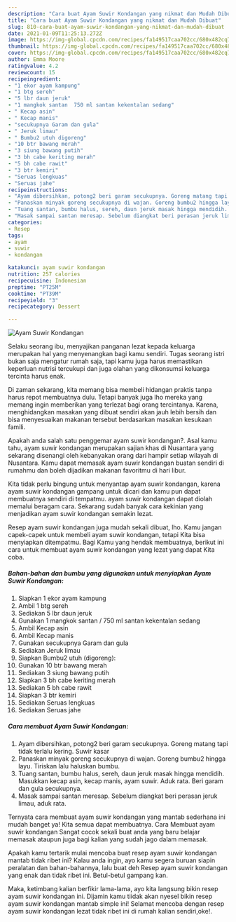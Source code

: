 ```yaml
---
description: "Cara buat Ayam Suwir Kondangan yang nikmat dan Mudah Dibuat"
title: "Cara buat Ayam Suwir Kondangan yang nikmat dan Mudah Dibuat"
slug: 810-cara-buat-ayam-suwir-kondangan-yang-nikmat-dan-mudah-dibuat
date: 2021-01-09T11:25:13.272Z
image: https://img-global.cpcdn.com/recipes/fa149517caa702cc/680x482cq70/ayam-suwir-kondangan-foto-resep-utama.jpg
thumbnail: https://img-global.cpcdn.com/recipes/fa149517caa702cc/680x482cq70/ayam-suwir-kondangan-foto-resep-utama.jpg
cover: https://img-global.cpcdn.com/recipes/fa149517caa702cc/680x482cq70/ayam-suwir-kondangan-foto-resep-utama.jpg
author: Emma Moore
ratingvalue: 4.2
reviewcount: 15
recipeingredient:
- "1 ekor ayam kampung"
- "1 btg sereh"
- "5 lbr daun jeruk"
- "1 mangkok santan  750 ml santan kekentalan sedang"
- " Kecap asin"
- " Kecap manis"
- "secukupnya Garam dan gula"
- " Jeruk limau"
- " Bumbu2 utuh digoreng"
- "10 btr bawang merah"
- "3 siung bawang putih"
- "3 bh cabe keriting merah"
- "5 bh cabe rawit"
- "3 btr kemiri"
- "Seruas lengkuas"
- "Seruas jahe"
recipeinstructions:
- "Ayam dibersihkan, potong2 beri garam secukupnya. Goreng matang tapi tidak terlalu kering. Suwir kasar"
- "Panaskan minyak goreng secukupnya di wajan. Goreng bumbu2 hingga layu. Tiriskan lalu haluskan bumbu."
- "Tuang santan, bumbu halus, sereh, daun jeruk masak hingga mendidih. Masukkan kecap asin, kecap manis, ayam suwir. Aduk rata. Beri garam dan gula secukupnya."
- "Masak sampai santan meresap. Sebelum diangkat beri perasan jeruk limau, aduk rata."
categories:
- Resep
tags:
- ayam
- suwir
- kondangan

katakunci: ayam suwir kondangan 
nutrition: 257 calories
recipecuisine: Indonesian
preptime: "PT25M"
cooktime: "PT39M"
recipeyield: "3"
recipecategory: Dessert

---
```



![Ayam Suwir Kondangan](https://img-global.cpcdn.com/recipes/fa149517caa702cc/680x482cq70/ayam-suwir-kondangan-foto-resep-utama.jpg)

Selaku seorang ibu, menyajikan panganan lezat kepada keluarga merupakan hal yang menyenangkan bagi kamu sendiri. Tugas seorang istri bukan saja mengatur rumah saja, tapi kamu juga harus memastikan keperluan nutrisi tercukupi dan juga olahan yang dikonsumsi keluarga tercinta harus enak.

Di zaman  sekarang, kita memang bisa membeli hidangan praktis tanpa harus repot membuatnya dulu. Tetapi banyak juga lho mereka yang memang ingin memberikan yang terlezat bagi orang tercintanya. Karena, menghidangkan masakan yang dibuat sendiri akan jauh lebih bersih dan bisa menyesuaikan makanan tersebut berdasarkan masakan kesukaan famili. 



Apakah anda salah satu penggemar ayam suwir kondangan?. Asal kamu tahu, ayam suwir kondangan merupakan sajian khas di Nusantara yang sekarang disenangi oleh kebanyakan orang dari hampir setiap wilayah di Nusantara. Kamu dapat memasak ayam suwir kondangan buatan sendiri di rumahmu dan boleh dijadikan makanan favoritmu di hari libur.

Kita tidak perlu bingung untuk menyantap ayam suwir kondangan, karena ayam suwir kondangan gampang untuk dicari dan kamu pun dapat membuatnya sendiri di tempatmu. ayam suwir kondangan dapat diolah memalui beragam cara. Sekarang sudah banyak cara kekinian yang menjadikan ayam suwir kondangan semakin lezat.

Resep ayam suwir kondangan juga mudah sekali dibuat, lho. Kamu jangan capek-capek untuk membeli ayam suwir kondangan, tetapi Kita bisa menyiapkan ditempatmu. Bagi Kamu yang hendak membuatnya, berikut ini cara untuk membuat ayam suwir kondangan yang lezat yang dapat Kita coba.

<!--inarticleads1-->

##### Bahan-bahan dan bumbu yang digunakan untuk menyiapkan Ayam Suwir Kondangan:

1. Siapkan 1 ekor ayam kampung
1. Ambil 1 btg sereh
1. Sediakan 5 lbr daun jeruk
1. Gunakan 1 mangkok santan / 750 ml santan kekentalan sedang
1. Ambil  Kecap asin
1. Ambil  Kecap manis
1. Gunakan secukupnya Garam dan gula
1. Sediakan  Jeruk limau
1. Siapkan  Bumbu2 utuh (digoreng):
1. Gunakan 10 btr bawang merah
1. Sediakan 3 siung bawang putih
1. Siapkan 3 bh cabe keriting merah
1. Sediakan 5 bh cabe rawit
1. Siapkan 3 btr kemiri
1. Sediakan Seruas lengkuas
1. Sediakan Seruas jahe




<!--inarticleads2-->

##### Cara membuat Ayam Suwir Kondangan:

1. Ayam dibersihkan, potong2 beri garam secukupnya. Goreng matang tapi tidak terlalu kering. Suwir kasar
1. Panaskan minyak goreng secukupnya di wajan. Goreng bumbu2 hingga layu. Tiriskan lalu haluskan bumbu.
1. Tuang santan, bumbu halus, sereh, daun jeruk masak hingga mendidih. Masukkan kecap asin, kecap manis, ayam suwir. Aduk rata. Beri garam dan gula secukupnya.
1. Masak sampai santan meresap. Sebelum diangkat beri perasan jeruk limau, aduk rata.




Ternyata cara membuat ayam suwir kondangan yang mantab sederhana ini mudah banget ya! Kita semua dapat membuatnya. Cara Membuat ayam suwir kondangan Sangat cocok sekali buat anda yang baru belajar memasak ataupun juga bagi kalian yang sudah jago dalam memasak.

Apakah kamu tertarik mulai mencoba buat resep ayam suwir kondangan mantab tidak ribet ini? Kalau anda ingin, ayo kamu segera buruan siapin peralatan dan bahan-bahannya, lalu buat deh Resep ayam suwir kondangan yang enak dan tidak ribet ini. Betul-betul gampang kan. 

Maka, ketimbang kalian berfikir lama-lama, ayo kita langsung bikin resep ayam suwir kondangan ini. Dijamin kamu tiidak akan nyesel bikin resep ayam suwir kondangan mantab simple ini! Selamat mencoba dengan resep ayam suwir kondangan lezat tidak ribet ini di rumah kalian sendiri,oke!.

